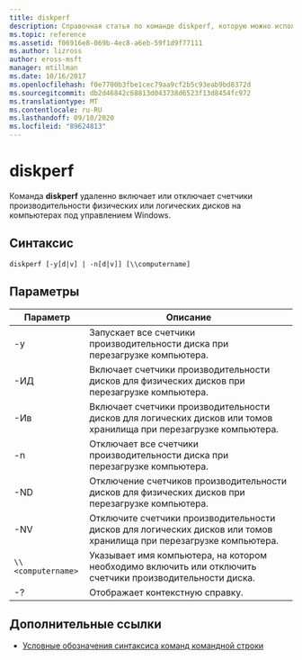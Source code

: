 ```yaml
---
title: diskperf
description: Справочная статья по команде diskperf, которую можно использовать для удаленного включения или отключения счетчиков производительности физических или логических дисков на компьютерах под управлением Windows.
ms.topic: reference
ms.assetid: f06916e8-069b-4ec8-a6eb-59f1d9f77111
ms.author: lizross
author: eross-msft
manager: mtillman
ms.date: 10/16/2017
ms.openlocfilehash: f0e7700b3fbe1cec79aa9cf2b5c93eab9bd8372d
ms.sourcegitcommit: db2d46842c68813d043738d6523f13d8454fc972
ms.translationtype: MT
ms.contentlocale: ru-RU
ms.lasthandoff: 09/10/2020
ms.locfileid: "89624813"
---
```

# <a name="diskperf"></a>diskperf

Команда **diskperf** удаленно включает или отключает счетчики производительности физических или логических дисков на компьютерах под управлением Windows.

## <a name="syntax"></a>Синтаксис

```
diskperf [-y[d|v] | -n[d|v]] [\\computername]
```

## <a name="options"></a>Параметры

| Параметр | Описание |
| ------ | ----------- |
| -y | Запускает все счетчики производительности диска при перезагрузке компьютера. |
| -ИД | Включает счетчики производительности дисков для физических дисков при перезагрузке компьютера. |
| -Ив | Включает счетчики производительности дисков для логических дисков или томов хранилища при перезагрузке компьютера. |
| -n | Отключает все счетчики производительности диска при перезагрузке компьютера. |
| -ND | Отключение счетчиков производительности дисков для физических дисков при перезагрузке компьютера. |
| -NV | Отключите счетчики производительности дисков для логических дисков или томов хранилища при перезагрузке компьютера. |
| `\\<computername>` | Указывает имя компьютера, на котором необходимо включить или отключить счетчики производительности диска. |
| -? | Отображает контекстную справку. |

## <a name="additional-references"></a>Дополнительные ссылки

- [Условные обозначения синтаксиса команд командной строки](command-line-syntax-key.md)

